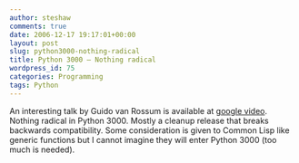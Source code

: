 ```yaml
---
author: steshaw
comments: true
date: 2006-12-17 19:17:01+00:00
layout: post
slug: python3000-nothing-radical
title: Python 3000 – Nothing radical
wordpress_id: 75
categories: Programming
tags: Python
---
```


An interesting talk by Guido van Rossum is available at [google video](http://video.google.com/videoplay?docid=-6459339159268485356). Nothing radical in Python 3000. Mostly a cleanup release that breaks backwards compatibility. Some consideration is given to Common Lisp like generic functions but I cannot imagine they will enter Python 3000 (too much is needed).

